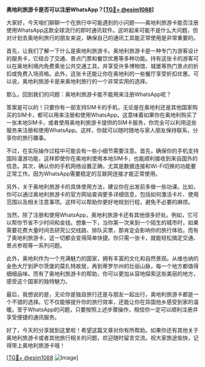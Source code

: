 **奥地利旅游卡是否可以注册WhatsApp？[[TG💪+ @esim1088](https://t.me/s/esim1088)]**

大家好，今天咱们聊聊一个在旅行中可能遇到的小问题——奥地利旅游卡能否注册使用WhatsApp这款全球流行的即时通讯软件。这听起来可能不是什么大问题，但对计划去奥地利旅行的朋友来说，确保自己的通讯工具能正常使用是非常重要的。

首先，让我们了解一下什么是奥地利旅游卡。奥地利旅游卡是一种专门为游客设计的服务卡，它结合了交通、景点门票和餐饮优惠等多种功能。持有这张卡的游客可以在奥地利境内免费乘坐公共交通工具，并享受许多博物馆、城堡等热门景点的折扣或免费入场资格。此外，这张卡还能让你在奥地利的一些餐厅享受折扣优惠。可以说，奥地利旅游卡是来奥地利旅行的一个非常实用的选择。

那么，回到我们的问题：奥地利旅游卡能不能用来注册WhatsApp呢？

答案是可以的！只要你有一部支持SIM卡的手机，无论是在奥地利还是其他国家购买的SIM卡，都可以用来注册和使用WhatsApp。这意味着如果你在奥地利购买了一张本地SIM卡，或者使用奥地利旅游卡提供的SIM卡服务，你完全可以利用这些服务来注册和使用WhatsApp。这样，你就可以随时随地与家人朋友保持联系，分享你的旅行趣事。

不过，在实际操作过程中可能会有一些小细节需要注意。首先，确保你的手机支持国际漫游功能，这样即使你在奥地利使用本地SIM卡，也能顺利接收到来自国外的信息。其次，确认你的手机网络设置正确，尤其是数据连接和Wi-Fi切换的功能要正常工作。因为WhatsApp需要稳定的互联网连接才能正常使用。

另外，关于奥地利旅游卡的具体使用方法，建议你在出发前多做一些功课。比如，你可以通过奥地利旅游卡的官方网站查询更多详细信息，包括如何激活卡片、使用范围以及相关注意事项。这样可以帮助你更好地规划行程，避免不必要的麻烦。

当然，除了注册和使用WhatsApp，奥地利旅游卡还有其他很多好处。例如，它可以帮你节省不少时间和金钱。想象一下，当你第一次来到一个陌生的城市时，如果需要花费大量时间去研究公交线路、排队买票，那肯定会影响你的旅行体验。而有了奥地利旅游卡，这一切都会变得简单快捷。你只需一张卡，就能轻松搞定交通、景点参观等一系列问题。

此外，奥地利作为一个充满魅力的国家，拥有丰富的文化和自然景观。从维也纳的金色大厅到萨尔茨堡的莫扎特故居，再到蒂罗尔州的壮丽山脉，每一个地方都值得细细品味。而有了奥地利旅游卡的帮助，你可以更加从容地探索这些美丽的地方，感受这个国家的独特魅力。

最后，我想说的是，无论你是独自旅行还是与朋友一起出行，奥地利旅游卡都是一个不错的选择。它不仅能够提升你的旅行效率，还能让你在异国他乡感受到家的温暖。至于WhatsApp的问题，只要按照上述步骤操作，相信你一定可以顺利注册并享受便捷的通讯服务。

好了，今天的分享就到这里啦！希望这篇文章对你有所帮助。如果你还有其他关于奥地利旅游卡或者其他旅行相关的问题，欢迎随时留言交流。祝大家旅途愉快，记得带上奥地利旅游卡哦！

[[TG💪+ @esim1088](https://t.me/s/esim1088) ![Image](https://i.postimg.cc/4NQfJmqS/Snipaste-2025-05-13-00-14-12.png)]